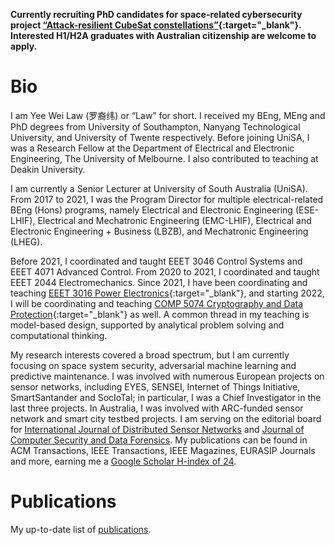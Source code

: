 **Currently recruiting PhD candidates for space-related cybersecurity project [“Attack-resilient CubeSat constellations”](https://www.unisa.edu.au/research/degrees/research-projects/#attack-resilient-cubesat-constellations){:target="_blank"}. Interested H1/H2A graduates with Australian citizenship are welcome to apply.**

# Bio #

I am Yee Wei Law (罗裔纬) or “Law” for short. I received my BEng, MEng and PhD degrees from University of Southampton, Nanyang Technological University, and University of Twente respectively. Before joining UniSA, I was a Research Fellow at the Department of Electrical and Electronic Engineering, The University of Melbourne. I also contributed to teaching at Deakin University. 

I am currently a Senior Lecturer at University of South Australia (UniSA).  From 2017 to 2021, I was the Program Director for multiple electrical-related BEng (Hons) programs, namely Electrical and Electronic Engineering (ESE-LHIF), Electrical and Mechatronic Engineering (EMC-LHIF), Electrical and Electronic Engineering + Business (LBZB), and Mechatronic Engineering (LHEG).

Before 2021, I coordinated and taught EEET 3046 Control Systems and EEET 4071 Advanced Control. From 2020 to 2021, I coordinated and taught EEET 2044 Electromechanics. Since 2021, I have been coordinating and teaching [EEET 3016 Power Electronics](https://study.unisa.edu.au/courses/010830){:target="_blank"}, and starting 2022, I will be coordinating and teaching [COMP 5074 Cryptography and Data Protection](https://study.unisa.edu.au/courses/172215){:target="_blank"} as well. A common thread in my teaching is model-based design, supported by analytical problem solving and computational thinking.

My research interests covered a broad spectrum, but I am currently focusing on space system security, adversarial machine learning and predictive maintenance. I was involved with numerous European projects on sensor networks, including EYES, SENSEI, Internet of Things Initiative, SmartSantander and SocIoTal; in particular, I was a Chief Investigator in the last three projects. In Australia, I was involved with ARC-funded sensor network and smart city testbed projects. I am serving on the editorial board for [International Journal of Distributed Sensor Networks](https://journals.sagepub.com/home/dsn) and [Journal of Computer Security and Data Forensics](https://jcsdf.sdust.edu.cn/). My publications can be found in ACM Transactions, IEEE Transactions, IEEE Magazines, EURASIP Journals and more, earning me a [Google Scholar H-index of 24](https://scholar.google.com/citations?user=cJTPOloAAAAJ).

# Publications #

My up-to-date list of [publications](https://github.com/ywlaw/ywlaw.github.io/blob/main/pub/ywlaw.pdf).
